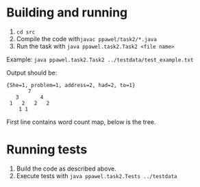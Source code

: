 # Building and running

1. `cd src`
2. Compile the code with`javac ppawel/task2/*.java`
3. Run the task with `java ppawel.task2.Task2 <file name>`

Example: `java ppawel.task2.Task2 ../testdata/test_example.txt`

Output should be:

```
{She=1, problem=1, address=2, had=2, to=1}
       7               
   3       4       
 1   2   2   2   
    1 1         
```

First line contains word count map, below is the tree.

# Running tests

1. Build the code as described above.
2. Execute tests with `java ppawel.task2.Tests ../testdata`
